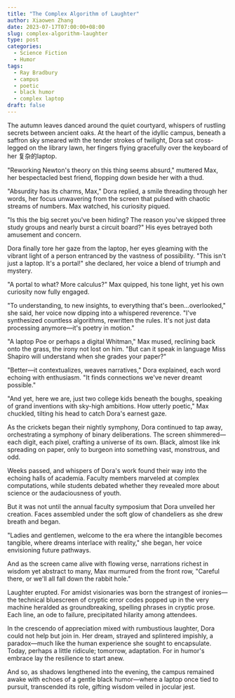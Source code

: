 ```yaml
---
title: "The Complex Algorithm of Laughter"
author: Xiaowen Zhang
date: 2023-07-17T07:00:00+08:00
slug: complex-algorithm-laughter
type: post
categories:
  - Science Fiction
  - Humor
tags:
  - Ray Bradbury
  - campus
  - poetic
  - black humor
  - complex laptop
draft: false
---
```


The autumn leaves danced around the quiet courtyard, whispers of rustling secrets between ancient oaks. At the heart of the idyllic campus, beneath a saffron sky smeared with the tender strokes of twilight, Dora sat cross-legged on the library lawn, her fingers flying gracefully over the keyboard of her 复杂的laptop. 

"Reworking Newton's theory on this thing seems absurd," muttered Max, her bespectacled best friend, flopping down beside her with a thud. 

"Absurdity has its charms, Max," Dora replied, a smile threading through her words, her focus unwavering from the screen that pulsed with chaotic streams of numbers. Max watched, his curiosity piqued. 

"Is this the big secret you've been hiding? The reason you've skipped three study groups and nearly burst a circuit board?" His eyes betrayed both amusement and concern.

Dora finally tore her gaze from the laptop, her eyes gleaming with the vibrant light of a person entranced by the vastness of possibility. "This isn't just a laptop. It's a portal!" she declared, her voice a blend of triumph and mystery. 

"A portal to what? More calculus?" Max quipped, his tone light, yet his own curiosity now fully engaged. 

"To understanding, to new insights, to everything that's been...overlooked," she said, her voice now dipping into a whispered reverence. "I've synthesized countless algorithms, rewritten the rules. It's not just data processing anymore—it's poetry in motion."

"A laptop Poe or perhaps a digital Whitman," Max mused, reclining back onto the grass, the irony not lost on him. "But can it speak in language Miss Shapiro will understand when she grades your paper?" 

"Better—it contextualizes, weaves narratives," Dora explained, each word echoing with enthusiasm. "It finds connections we've never dreamt possible."

"And yet, here we are, just two college kids beneath the boughs, speaking of grand inventions with sky-high ambitions. How utterly poetic," Max chuckled, tilting his head to catch Dora's earnest gaze.

As the crickets began their nightly symphony, Dora continued to tap away, orchestrating a symphony of binary deliberations. The screen shimmered—each digit, each pixel, crafting a universe of its own. Black, almost like ink spreading on paper, only to burgeon into something vast, monstrous, and odd.

Weeks passed, and whispers of Dora's work found their way into the echoing halls of academia. Faculty members marveled at complex computations, while students debated whether they revealed more about science or the audaciousness of youth.

But it was not until the annual faculty symposium that Dora unveiled her creation. Faces assembled under the soft glow of chandeliers as she drew breath and began.

"Ladies and gentlemen, welcome to the era where the intangible becomes tangible, where dreams interlace with reality," she began, her voice envisioning future pathways. 

And as the screen came alive with flowing verse, narrations richest in wisdom yet abstract to many, Max murmured from the front row, "Careful there, or we'll all fall down the rabbit hole."

Laughter erupted. For amidst visionaries was born the strangest of ironies—the technical bluescreen of cryptic error codes popped up in the very machine heralded as groundbreaking, spelling phrases in cryptic prose. Each line, an ode to failure, precipitated hilarity among attendees.

In the crescendo of appreciation mixed with rumbustious laughter, Dora could not help but join in. Her dream, strayed and splintered impishly, a paradox—much like the human experience she sought to encapsulate. Today, perhaps a little ridicule; tomorrow, adaptation. For in humor's embrace lay the resilience to start anew.

And so, as shadows lengthened into the evening, the campus remained awake with echoes of a gentle black humor—where a laptop once tied to pursuit, transcended its role, gifting wisdom veiled in jocular jest.